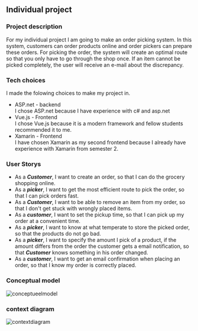 ## Individual project
  ### Project description
For my individual project I am going to make an order picking system. In this system, customers can order products online and order pickers can prepare these orders. For picking the order, the system will create an optimal route so that you only have to go through the shop once. If an item cannot be picked completely, the user will receive an e-mail about the discrepancy.   
   
   ### Tech choices   
   I made the folowing choices to make my project in.   
   - ASP.net - backend   
      I chose ASP.net because I have experience with c# and asp.net
   - Vue.js - Frontend   
      I chose Vue.js because it is a modern framework and fellow students recommended it to me.   
   - Xamarin - Frontend   
      I have chosen Xamarin as my second frontend because I already have experience with Xamarin from semester 2.

   ### User Storys

- As a ***Customer***, I want to create an order, so that I can do the grocery shopping online.
- As a ***picker***, I want to get the most efficient route to pick the order, so that I can pick orders fast.
- As a ***Customer***, I want to be able to remove an item from my order, so that I don't get stuck with wrongly placed items.
- As a ***customer***, I want to set the pickup time, so that I can pick up my order at a convenient time.
- As a ***picker***, I want to know at what temperate to store the picked order, so that the products do not go bad.
- As a ***picker***, I want to specify the amount I pick of a product, if the amount differs from the order the customer gets a email notification, so that ***Customer*** knows something in his order changed.
- As a ***customer***, I want to get an email confirmation when placing an order, so that I know my order is correctly placed.

### Conceptual model
![conceptueelmodel](https://user-images.githubusercontent.com/84378377/161045845-a38c3aaf-4964-470c-8074-d40073495886.png)

### context diagram
![contextdiagram](https://user-images.githubusercontent.com/84378377/164183078-dfd54552-acd4-4567-8353-be31aa10fded.png)
